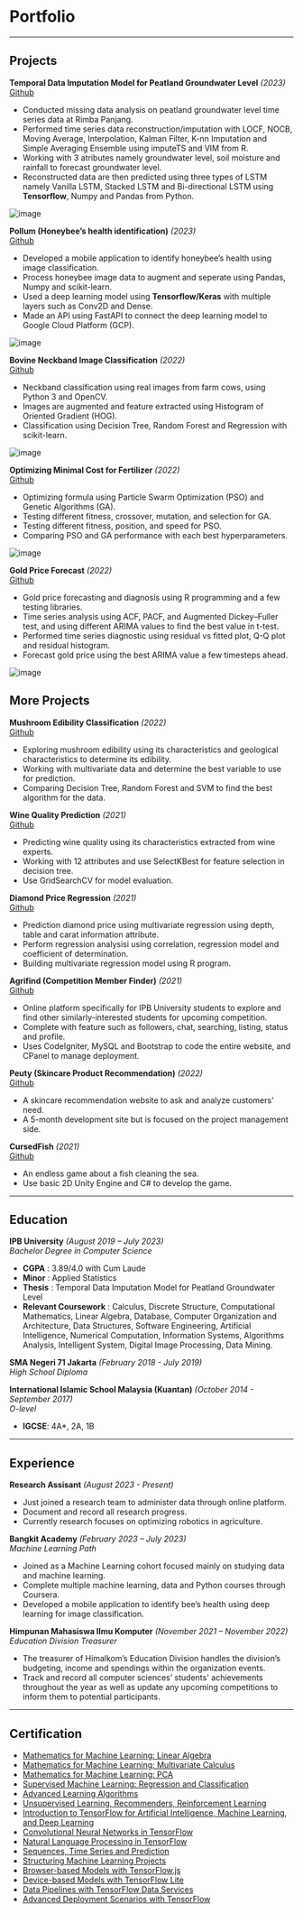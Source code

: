 # Portfolio
---
## Projects
**Temporal Data Imputation Model for Peatland Groundwater Level** _(2023)_  
[Github](https://github.com/akim-pi/peatland-reconstruction)
- Conducted missing data analysis on peatland groundwater level time series data at Rimba Panjang.
- Performed time series data reconstruction/imputation with LOCF, NOCB, Moving Average, Interpolation, Kalman Filter, K-nn Imputation and Simple Averaging Ensemble using imputeTS and VIM from R.
- Working with 3 atributes namely groundwater level, soil moisture and rainfall to forecast groundwater level.
- Reconstructed data are then predicted using three types of LSTM namely Vanilla LSTM, Stacked LSTM and Bi-directional LSTM using **Tensorflow**, Numpy and Pandas from Python.

![image](/assets/peatland.png)

**Pollum (Honeybee’s health identification)** _(2023)_  
[Github](https://github.com/akim-pi/pollum)
- Developed a mobile application to identify honeybee’s health using image classification.
- Process honeybee image data to augment and seperate using Pandas, Numpy and scikit-learn.
- Used a deep learning model using **Tensorflow/Keras** with multiple layers such as Conv2D and Dense.
- Made an API using FastAPI to connect the deep learning model to Google Cloud Platform (GCP).

![image](/assets/pollum.png)

**Bovine Neckband Image Classification** _(2022)_  
[Github](https://github.com/akim-pi/cow-neckband)
- Neckband classification using real images from farm cows, using Python 3 and OpenCV.
- Images are augmented and feature extracted using Histogram of Oriented Gradient (HOG).
- Classification using Decision Tree, Random Forest and Regression with scikit-learn.

![image](/assets/neckband.png)

**Optimizing Minimal Cost for Fertilizer** _(2022)_  
[Github](https://github.com/akim-pi/pso-ga-fertilizer)
- Optimizing formula using Particle Swarm Optimization (PSO) and Genetic Algorithms (GA).
- Testing different fitness, crossover, mutation, and selection for GA.
- Testing different fitness, position, and speed for PSO.
- Comparing PSO and GA performance with each best hyperparameters.

![image](/assets/pso-ga.png)

**Gold Price Forecast** _(2022)_  
[Github](https://github.com/akim-pi/gold-price-forecast)
- Gold price forecasting and diagnosis using R programming and a few testing libraries.
- Time series analysis using ACF, PACF, and Augmented Dickey–Fuller test, and using different ARIMA values to find the best value in t-test.
- Performed time series diagnostic using residual vs fitted plot, Q-Q plot and residual histogram.
- Forecast gold price using the best ARIMA value a few timesteps ahead.

![image](/assets/gold.png)

## More Projects
**Mushroom Edibility Classification** _(2022)_  
[Github](https://github.com/akim-pi/mushroom-classification)
- Exploring mushroom edibility using its characteristics and geological characteristics to determine its edibility.
- Working with multivariate data and determine the best variable to use for prediction.
- Comparing Decision Tree, Random Forest and SVM to find the best algorithm for the data.

**Wine Quality Prediction** _(2021)_  
[Github](https://github.com/akim-pi/wine-classification)
- Predicting wine quality using its characteristics extracted from wine experts.
- Working with 12 attributes and use SelectKBest for feature selection in decision tree.
- Use GridSearchCV for model evaluation.

**Diamond Price Regression** _(2021)_  
[Github](https://github.com/akim-pi/diamond-regression)
- Prediction diamond price using multivariate regression using depth, table and carat information attribute.
- Perform regression analysisi using correlation, regression model and coefficient of determination.
- Building multivariate regression model using R program.

**Agrifind (Competition Member Finder)** _(2021)_  
[Github](https://github.com/akim-pi/agrifind)
- Online platform specifically for IPB University students to explore and find other similarly-interested students for upcoming competition.
- Complete with feature such as followers, chat, searching, listing, status and profile.
- Uses CodeIgniter, MySQL and Bootstrap to code the entire website, and CPanel to manage deployment.

**Peuty (Skincare Product Recommendation)** _(2022)_  
[Github](https://github.com/akim-pi/peauty)
- A skincare recommendation website to ask and analyze customers' need.
- A 5-month development site but is focused on the project management side.

**CursedFish** _(2021)_  
[Github](https://github.com/akim-pi/CursedFish)
- An endless game about a fish cleaning the sea.
- Use basic 2D Unity Engine and C# to develop the game.
---
## Education
**IPB University** _(August 2019 – July 2023)_  
_Bachelor Degree in Computer Science_  
- **CGPA** : 3.89/4.0 with Cum Laude
- **Minor** : Applied Statistics
- **Thesis** : Temporal Data Imputation Model for Peatland Groundwater Level
- **Relevant Coursework** : Calculus,  Discrete Structure, Computational Mathematics, Linear Algebra, Database, Computer Organization and Architecture, Data Structures, Software Engineering, Artificial Intelligence, Numerical Computation,  Information Systems, Algorithms Analysis,  Intelligent System, Digital Image Processing, Data Mining.

**SMA Negeri 71 Jakarta** _(February 2018 - July 2019)_  
_High School Diploma_

**International Islamic School Malaysia (Kuantan)** _(October 2014 - September 2017)_  
_O-level_
- **IGCSE**: 4A*, 2A, 1B
---
## Experience
**Research Assisant** _(August 2023 - Present)_
- Just joined a research team to administer data through online platform.
- Document and record all research progress.
- Currently research focuses on optimizing robotics in agriculture.

**Bangkit Academy** _(February 2023 – July 2023)_  
_Machine Learning Path_  
- Joined as a Machine Learning cohort focused mainly on studying data and machine learning. 
- Complete multiple machine learning, data and Python courses through Coursera.
- Developed a mobile application to identify bee’s health using deep learning for image classification.

**Himpunan Mahasiswa Ilmu Komputer** _(November 2021 – November 2022)_  
_Education Division Treasurer_  
- The treasurer of Himalkom’s Education Division handles the division’s budgeting, income and spendings within the organization events.
- Track and record all computer sciences’ students' achievements throughout the year as well as update any upcoming competitions to inform them to potential participants.
---
## Certification
- [Mathematics for Machine Learning: Linear Algebra](https://www.coursera.org/account/accomplishments/certificate/9ENMNLTG29MA)
- [Mathematics for Machine Learning: Multivariate Calculus](https://www.coursera.org/account/accomplishments/certificate/9954HGY8H4KT)
- [Mathematics for Machine Learning: PCA](https://www.coursera.org/account/accomplishments/certificate/F8DNU8QRPB8Q)
- [Supervised Machine Learning: Regression and Classification](https://www.coursera.org/account/accomplishments/certificate/DR6CZJHKVMXQ)
- [Advanced Learning Algorithms](https://www.coursera.org/account/accomplishments/certificate/V3NUCXSRRTBP)
- [Unsupervised Learning, Recommenders, Reinforcement Learning](https://www.coursera.org/account/accomplishments/certificate/NVKV6KNANMUF)
- [Introduction to TensorFlow for Artificial Intelligence, Machine Learning, and Deep Learning](https://www.coursera.org/account/accomplishments/certificate/QFUUVXTNCTNF)
- [Convolutional Neural Networks in TensorFlow](https://www.coursera.org/account/accomplishments/certificate/7Q559VXKMFFL)
- [Natural Language Processing in TensorFlow](https://www.coursera.org/account/accomplishments/certificate/EFBX2LQMUNDG)
- [Sequences, Time Series and Prediction](https://www.coursera.org/account/accomplishments/certificate/ZPDUHXTWYDE6)
- [Structuring Machine Learning Projects](https://www.coursera.org/account/accomplishments/certificate/ETZGA8K35DTU)
- [Browser-based Models with TensorFlow.js](https://www.coursera.org/account/accomplishments/certificate/KVDJU9XYGC99)
- [Device-based Models with TensorFlow Lite](https://www.coursera.org/account/accomplishments/certificate/ABGSYT2XQ88D)
- [Data Pipelines with TensorFlow Data Services](https://www.coursera.org/account/accomplishments/certificate/29FDSUL98PSV)
- [Advanced Deployment Scenarios with TensorFlow](https://www.coursera.org/account/accomplishments/certificate/KK8DP2FULS96)




